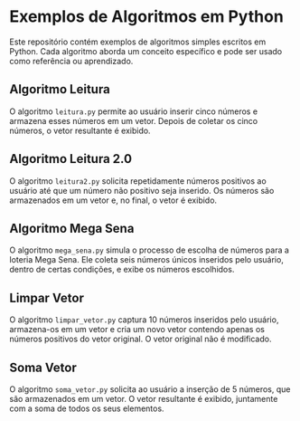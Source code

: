 # Exemplos de Algoritmos em Python

Este repositório contém exemplos de algoritmos simples escritos em Python. Cada algoritmo aborda um conceito específico e pode ser usado como referência ou aprendizado.

## Algoritmo Leitura

O algoritmo `leitura.py` permite ao usuário inserir cinco números e armazena esses números em um vetor. Depois de coletar os cinco números, o vetor resultante é exibido.

## Algoritmo Leitura 2.0

O algoritmo `leitura2.py` solicita repetidamente números positivos ao usuário até que um número não positivo seja inserido. Os números são armazenados em um vetor e, no final, o vetor é exibido.

## Algoritmo Mega Sena

O algoritmo `mega_sena.py` simula o processo de escolha de números para a loteria Mega Sena. Ele coleta seis números únicos inseridos pelo usuário, dentro de certas condições, e exibe os números escolhidos.

## Limpar Vetor

O algoritmo `limpar_vetor.py` captura 10 números inseridos pelo usuário, armazena-os em um vetor e cria um novo vetor contendo apenas os números positivos do vetor original. O vetor original não é modificado.

## Soma Vetor

O algoritmo `soma_vetor.py` solicita ao usuário a inserção de 5 números, que são armazenados em um vetor. O vetor resultante é exibido, juntamente com a soma de todos os seus elementos.

